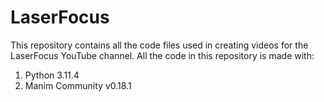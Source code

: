 # LaserFocus
This repository contains all the code files used in creating videos for the LaserFocus YouTube channel.
All the code in this repository is made with:
1. Python 3.11.4
2. Manim Community v0.18.1
